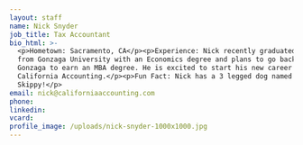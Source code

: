```yaml
---
layout: staff
name: Nick Snyder
job_title: Tax Accountant
bio_html: >-
  <p>​​​​​​Hometown: Sacramento, CA</p><p>⁣⁣Experience: Nick recently graduated
  from Gonzaga University with an Economics degree and plans to go back to
  Gonzaga to earn an MBA degree. He is excited to start his new career with
  California Accounting.</p><p>⁣⁣Fun Fact: Nick has a 3 legged dog named
  Skippy!⁣</p>
email: nick@californiaaccounting.com
phone:
linkedin:
vcard:
profile_image: /uploads/nick-snyder-1000x1000.jpg
---
```

